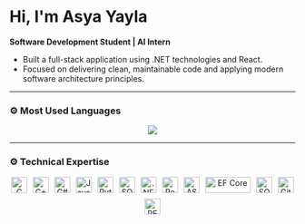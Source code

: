 # Hi, I'm Asya Yayla

**Software Development Student | AI Intern**  
- Built a full-stack application using .NET technologies and React.  
- Focused on delivering clean, maintainable code and applying modern software architecture principles.

---

### ⚙️ Most Used Languages

<p align="center">
  <img src="https://github-readme-stats.vercel.app/api/top-langs/?username=asyayla&layout=compact&hide_border=true" />
</p>

---

### ⚙️ Technical Expertise

<p align="center" style="display:flex; justify-content:center; flex-wrap:wrap; gap:10px;">

  <!-- Languages -->
  <img src="https://cdn.jsdelivr.net/gh/devicons/devicon/icons/c/c-original.svg" width="28" height="28" title="C" /> 
  <img src="https://cdn.jsdelivr.net/gh/devicons/devicon/icons/cplusplus/cplusplus-original.svg" width="28" height="28" title="C++" /> 
  <img src="https://cdn.jsdelivr.net/gh/devicons/devicon/icons/csharp/csharp-original.svg" width="28" height="28" title="C#" /> 
  <img src="https://cdn.jsdelivr.net/gh/devicons/devicon/icons/java/java-original.svg" width="28" height="28" title="Java" /> 
  <img src="https://cdn.jsdelivr.net/gh/devicons/devicon/icons/python/python-original.svg" width="28" height="28" title="Python" /> 
  <img src="https://cdn.jsdelivr.net/gh/devicons/devicon/icons/sql/sql-original.svg" width="28" height="28" title="SQL" />

  <!-- Frameworks & Libraries -->
  <img src="https://cdn.jsdelivr.net/gh/devicons/devicon/icons/dot-net/dot-net-original.svg" width="28" height="28" title=".NET" /> 
  <img src="https://cdn.jsdelivr.net/gh/devicons/devicon/icons/react/react-original.svg" width="28" height="28" title="React" /> 
  <img src="https://cdn.jsdelivr.net/gh/devicons/devicon/icons/aspdotnet/aspdotnet-original.svg" width="28" height="28" title="ASP.NET Core" />
  <img src="https://img.shields.io/badge/EF_Core-2b2b2b?style=for-the-badge&logo=dotnet&logoColor=white" width="80" height="28" title="EF Core" />

  <!-- Databases & Tools -->
  <img src="https://cdn.jsdelivr.net/gh/devicons/devicon/icons/microsoftsqlserver/microsoftsqlserver-plain.svg" width="28" height="28" title="SQL Server" /> 
  <img src="https://cdn.jsdelivr.net/gh/devicons/devicon/icons/git/git-original.svg" width="28" height="28" title="Git" /> 
  <img src="https://cdn.jsdelivr.net/gh/devicons/devicon/icons/swagger/swagger-original.svg" width="28" height="28" title="REST APIs" /> 

</p>
